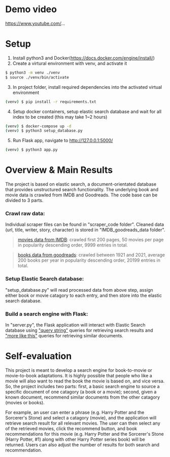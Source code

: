 # Demo video
https://www.youtube.com/...

# Setup
1. Install python3 and Docker(https://docs.docker.com/engine/install/) 
2. Create a virtural environment with venv, and activate it
```bash
$ python3 -m venv ./venv
$ source ./venv/bin/activate
```
3. In project folder, install required dependencies into the activated virtual environment
```bash
(venv) $ pip install -r requirements.txt
```
4. Setup docker containers, setup elastic search database and wait for all index to be created (this may take 1~2 hours)
```bash
(venv) $ docker-compose up -d
(venv) $ python3 setup_database.py
```    
5. Run Flask app, navigate to http://127.0.0.1:5000/
```bash
(venv) $ python3 app.py
```  

# Overview & Main Results
The project is based on elastic search, a document-orientated database that provides unstructured search functionality. The underlying book and movie data is crawled from IMDB and Goodreads. The code base can be divided to 3 parts.   

### Crawl raw data:
Individual scraper files can be found in "scraper_code folder". Cleaned data (url, title, writer, story, character) is stored in "IMDB_goodreads_data folder".
> [movies data from IMDB](https://www.imdb.com/search/keyword/?mode=detail&page=1&title_type=movie): crawled first 200 pages, 50 movies per page in popularity descending order, 9999 entries in total.  

> [books data from goodreads](https://www.goodreads.com/book/popular_by_date/2021): crawled between 1921 and 2021, average 200 books per year in popularity descending order, 20199 entries in total.
### Setup Elastic Search database:
"setup_database.py" will read processed data from above step, assign either book or movie catagory to each entry, and then store into the elastic search database. 
### Build a search engine with Flask:
In "server.py", the Flask application will interact with Elastic Search database using ["query string"](https://www.elastic.co/guide/en/elasticsearch/reference/current/query-dsl-query-string-query.html) queries for retrieving search results and ["more like this"](https://www.elastic.co/guide/en/elasticsearch/reference/current/query-dsl-mlt-query.html) queries for retrieving similar documents.

# Self-evaluation
This project is meant to develop a search engine for book-to-movie or movie-to-book adaptations. It is highly possible that people who like a movie will also want to read the book the movie is based on, and vice versa. So, the project includes two parts: first, a basic search engine to source a specific document of one catagory (a book or a movie); second, given a known document, recommend similar documents from the other catagory (movies or books).   

For example, an user can enter a phrase (e.g. Harry Potter and the Sorcerer's Stone) and select a catagory (movie), and the application will retrieve search result for all relevant movies. The user can then select any of the retrieved movies, click the recommend button, and book recommendations for this movie (e.g. Harry Potter and the Sorcerer's Stone (Harry Potter, #1) along with other Harry Potter series book) will be returned. Users can also adjust the number of results for both search and recommendation.